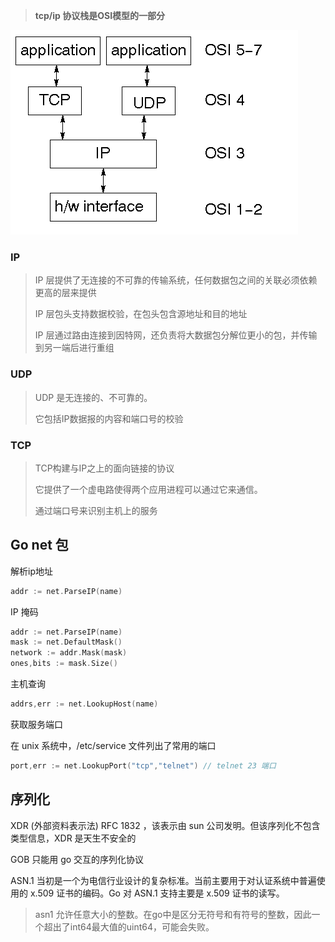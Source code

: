 > **tcp/ip 协议栈是OSI模型的一部分**

![image-20210330173958364](go网络编程.assets/image-20210330173958364.png)

### IP

> IP 层提供了无连接的不可靠的传输系统，任何数据包之间的关联必须依赖更高的层来提供
>
> IP 层包头支持数据校验，在包头包含源地址和目的地址
>
> IP 层通过路由连接到因特网，还负责将大数据包分解位更小的包，并传输到另一端后进行重组

### UDP

> UDP 是无连接的、不可靠的。
>
> 它包括IP数据报的内容和端口号的校验

### TCP

> TCP构建与IP之上的面向链接的协议
>
> 它提供了一个虚电路使得两个应用进程可以通过它来通信。
>
> 通过端口号来识别主机上的服务

## Go net 包

解析ip地址

```go
addr := net.ParseIP(name)
```

IP 掩码

```go
addr := net.ParseIP(name)
mask := net.DefaultMask()
network := addr.Mask(mask)
ones,bits := mask.Size()
```

主机查询

```go
addrs,err := net.LookupHost(name)
```

获取服务端口

在 unix 系统中，/etc/service 文件列出了常用的端口

```go
port,err := net.LookupPort("tcp","telnet") // telnet 23 端口
```

## 序列化

XDR (外部资料表示法) RFC 1832 ，该表示由 sun 公司发明。但该序列化不包含类型信息，XDR 是天生不安全的

GOB 只能用 go 交互的序列化协议

ASN.1 当初是一个为电信行业设计的复杂标准。当前主要用于对认证系统中普遍使用的 x.509 证书的编码。Go 对 ASN.1 支持主要是 x.509 证书的读写。

> asn1 允许任意大小的整数。在go中是区分无符号和有符号的整数，因此一个超出了int64最大值的uint64，可能会失败。
